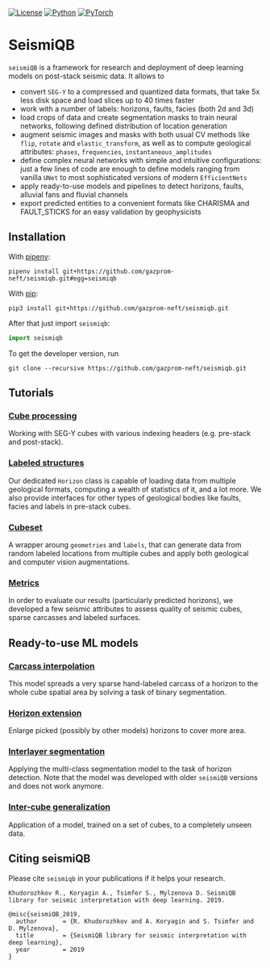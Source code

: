 [![License](https://img.shields.io/github/license/analysiscenter/batchflow.svg)](https://www.apache.org/licenses/LICENSE-2.0)
[![Python](https://img.shields.io/badge/python-3.6.10-blue.svg)](https://python.org)
[![PyTorch](https://img.shields.io/badge/PyTorch-1.7-green.svg)](https://pytorch.org)

# SeismiQB

`seismiQB` is a framework for research and deployment of deep learning models on post-stack seismic data. It allows to

* convert `SEG-Y` to a compressed and quantized data formats, that take 5x less disk space and load slices up to 40 times faster
* work with a number of labels: horizons, faults, facies (both 2d and 3d)
* load crops of data and create segmentation masks to train neural networks, following defined distribution of location generation
* augment seismic images and masks with both usual CV methods like `flip`, `rotate` and `elastic_transform`, as well as to compute geological attributes: `phases`, `frequencies`, `instantaneous_amplitudes`
* define complex neural networks with simple and intuitive configurations: just a few lines of code are enough to define models ranging from vanilla `UNet` to most sophisticated versions of modern `EfficientNets`
* apply ready-to-use models and pipelines to detect horizons, faults, alluvial fans and fluvial channels
* export predicted entities to a convenient formats like CHARISMA and FAULT_STICKS for an easy validation by geophysicists


## Installation

With [pipenv](https://docs.pipenv.org/):

    pipenv install git+https://github.com/gazprom-neft/seismiqb.git#egg=seismiqb

With [pip](https://pip.pypa.io/en/stable/):

    pip3 install git+https://github.com/gazprom-neft/seismiqb.git

After that just import `seismiqb`:
```python
import seismiqb
```

To get the developer version, run
```
git clone --recursive https://github.com/gazprom-neft/seismiqb.git
```

## Tutorials

### [Cube processing](tutorials/01_Geometry.ipynb)
Working with SEG-Y cubes with various indexing headers (e.g. pre-stack and post-stack).

### [Labeled structures](tutorials/02_Horizon.ipynb)
Our dedicated `Horizon` class is capable of loading data from multiple geological formats, computing a wealth of statistics of it, and a lot more. We also provide interfaces for other types of geological bodies like faults, facies and labels in pre-stack cubes.

### [Cubeset](tutorials/03_Cubeset.ipynb)
A wrapper aroung `geometries` and `labels`, that can generate data from random labeled locations from multiple cubes and apply both geological and computer vision augmentations.

### [Metrics](tutorials/04_Metrics.ipynb)
In order to evaluate our results (particularly predicted horizons), we developed a few seismic attributes to assess quality of seismic cubes, sparse carcasses and labeled surfaces.


## Ready-to-use ML models

### [Carcass interpolation](models/Carcass_interpolation/01_Demo_E.ipynb)
This model spreads a very sparse hand-labeled carcass of a horizon to the whole cube spatial area by solving a task of binary segmentation.

### [Horizon extension](models/Horizon_extension/Demo_E.ipynb)
Enlarge picked (possibly by other models) horizons to cover more area.

### [Interlayer segmentation](models/Interlayer_segmentation/Segmenting_interlayers.ipynb)
Applying the multi-class segmentation model to the task of horizon detection. Note that the model was developed with older `seismiQB` versions and does not work anymore.

### [Inter-cube generalization](models/Intercube_generalization/01_Model.ipynb)
Application of a model, trained on a set of cubes, to a completely unseen data.


## Citing seismiQB

Please cite `seismiqb` in your publications if it helps your research.

    Khudorozhkov R., Koryagin A., Tsimfer S., Mylzenova D. SeismiQB library for seismic interpretation with deep learning. 2019.

```
@misc{seismiQB_2019,
  author       = {R. Khudorozhkov and A. Koryagin and S. Tsimfer and D. Mylzenova},
  title        = {SeismiQB library for seismic interpretation with deep learning},
  year         = 2019
}
```
